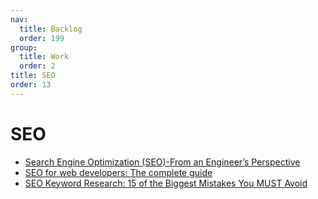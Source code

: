 ```yaml
---
nav:
  title: Backlog
  order: 199
group:
  title: Work
  order: 2
title: SEO
order: 13
---
```


# SEO

- [Search Engine Optimization (SEO)-From an Engineer’s Perspective](https://tech.groww.in/search-engine-optimization-seo-from-an-engineers-perspective-484745fa8b30)
- [SEO for web developers: The complete guide](https://medium.com/codex/seo-for-web-developers-the-complete-guide-bfb3334d822e?source=collection_home---4------3-----------------------)
- [SEO Keyword Research: 15 of the Biggest Mistakes You MUST Avoid](https://www.searchenginejournal.com/keyword-research/mistakes-to-avoid/?utm_content=buffer3f742&utm_medium=social&utm_source=twitter.com&utm_campaign=buffer#close)